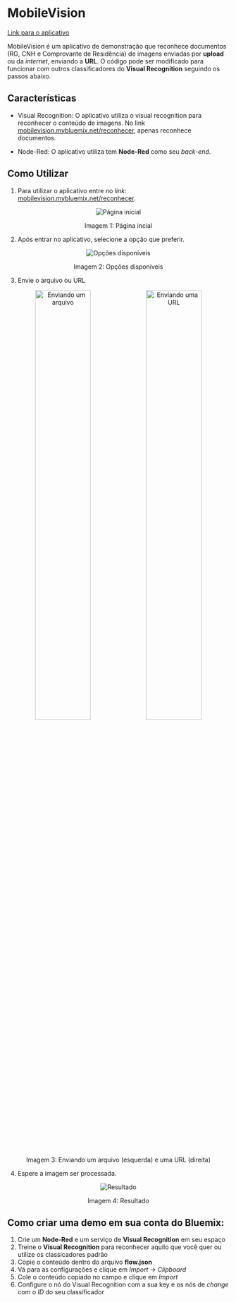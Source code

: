# MobileVision

[Link para o aplicativo](mobilevision.mybluemix.net/reconhecer)

MobileVision é um aplicativo de demonstração que reconhece documentos (RG, CNH e Comprovante de Residência) de imagens enviadas por **upload** ou da *internet*, enviando a **URL**. O código pode ser modificado para funcionar com outros classificadores do **Visual Recognition** seguindo os passos abaixo.

## Características
* Visual Recognition: O aplicativo utiliza o visual recognition para reconhecer o conteúdo de imagens. No link [mobilevision.mybluemix.net/reconhecer](mobilevision.mybluemix.net/reconhecer), apenas  reconhece documentos.

* Node-Red: O aplicativo utiliza tem **Node-Red** como seu *back-end*.

## Como Utilizar
1. Para utilizar o aplicativo entre no *link*: [mobilevision.mybluemix.net/reconhecer](mobilevision.mybluemix.net/reconhecer).
<div align="center">
<img src="https://user-images.githubusercontent.com/25907136/29436447-efecf06c-8381-11e7-92eb-2c915006cd6f.jpg" alt="Página inicial">
<p>Imagem 1: Página incial</p></div>

2. Após entrar no aplicativo, selecione a opção que preferir.
<div align="center">
<img src="https://user-images.githubusercontent.com/25907136/29436448-f1e9086a-8381-11e7-88df-6f851a59c95c.jpg" alt="Opções disponíveis">
<p>Imagem 2: Opções disponíveis</p></div>

3. Envie o arquivo ou URL
<div align="center">
<img src="https://user-images.githubusercontent.com/25907136/29436856-13b55262-8384-11e7-9ff3-c01a6fcef414.jpg" alt="Enviando um arquivo" width="50%"><img src="https://user-images.githubusercontent.com/25907136/29436859-19a610b2-8384-11e7-94fe-9dca79027c17.jpg" alt="Enviando uma URL" width="50%">
<p>Imagem 3: Enviando um arquivo (esquerda) e uma URL (direita)</p></div>

4. Espere a imagem ser processada.
<div align="center">
<img src="https://user-images.githubusercontent.com/25907136/29436449-f4411fda-8381-11e7-99ae-e0974e966812.jpg" alt="Resultado">
<p>Imagem 4: Resultado</p></div>

## Como criar uma demo em sua conta do Bluemix:

1. Crie um **Node-Red** e um serviço de **Visual Recognition** em seu espaço
2. Treine o **Visual Recognition** para reconhecer aquilo que você quer ou utilize os classicadores padrão
3. Copie o conteúdo dentro do arquivo **flow.json**
4. Vá para as configurações e clique em *Import -> Clipboard*
5. Cole o conteúdo copiado no campo e clique em *Import*
6. Configure o nó do Visual Recognition com a sua key e os nós de *change* com o *ID* do seu classificador
